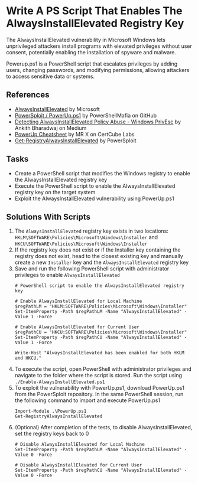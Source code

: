 # Write A PS Script That Enables The AlwaysInstallElevated Registry Key
The AlwaysInstallElevated vulnerability in Microsoft Windows lets unprivileged attackers install programs with elevated privileges without user consent, potentially enabling the installation of spyware and malware.

Powerup.ps1 is a PowerShell script that escalates privileges by adding users, changing passwords, and modifying permissions, allowing attackers to access sensitive data or systems.

## References
- [AlwaysInstallElevated](https://learn.microsoft.com/en-us/windows/win32/msi/alwaysinstallelevated) by Microsoft
- [PowerSploit / PowerUp.ps1](https://github.com/PowerShellMafia/PowerSploit/tree/master/Privesc) by PowerShellMafia on GitHub
- [Detecting AlwaysInstallElevated Policy Abuse - Windows PrivEsc](https://bherunda.medium.com/windows-privesc-detecting-alwaysinstallelevated-policy-abuse-f3ffa7a734bd) by Ankith Bharadwaj on Medium
- [PowerUp Cheatsheet](https://blog.certcube.com/powerup-cheatsheet/) by MR X on CertCube Labs
- [Get-RegistryAlwaysInstallElevated](https://powersploit.readthedocs.io/en/latest/Privesc/Get-RegistryAlwaysInstallElevated/) by PowerSploit

## Tasks
- Create a PowerShell script that modifies the Windows registry to enable the AlwaysInstallElevated registry key
- Execute the PowerShell script to enable the AlwaysInstallElevated registry key on the target system
- Exploit the AlwaysInstallElevated vulnerability using PowerUp.ps1

## Solutions With Scripts
1. The `AlwaysInstallElevated` registry key exists in two locations: `HKLM\SOFTWARE\Policies\Microsoft\Windows\Installer` and `HKCU\SOFTWARE\Policies\Microsoft\Windows\Installer`
2. If the registry key does not exist or if the Installer key containing the registry does not exist, head to the closest existing key and manually create a new `Installer` key and the `AlwaysInstallElevated` registry key
3. Save and run the following PowerShell script with administrator privileges to enable `AlwaysInstallElevated`
   ```
   # PowerShell script to enable the AlwaysInstallElevated registry key

   # Enable AlwaysInstallElevated for Local Machine
   $regPathLM = "HKLM:SOFTWARE\Policies\Microsoft\Windows\Installer"
   Set-ItemProperty -Path $regPathLM -Name "AlwaysInstallElevated" -Value 1 -Force

   # Enable AlwaysInstallElevated for Current User
   $regPathCU = "HKCU:SOFTWARE\Policies\Microsoft\Windows\Installer"
   Set-ItemProperty -Path $regPathCU -Name "AlwaysInstallElevated" -Value 1 -Force

   Write-Host "AlwaysInstallElevated has been enabled for both HKLM and HKCU."
   ```
4. To execute the script, open PowerShell with administrator privileges and navigate to the folder where the script is stored. Run the script using `./Enable-AlwaysInstallElevated.ps1`
5. To exploit the vulnerability with PowerUp.ps1, download PowerUp.ps1 from the PowerSploit repository. In the same PowerShell session, run the following command to import and execute PowerUp.ps1
   ```
   Import-Module .\PowerUp.ps1
   Get-RegistryAlwaysInstallElevated
   ```
6. (Optional) After completion of the tests, to disable AlwaysInstallElevated, set the registry keys back to 0
   ```
   # Disable AlwaysInstallElevated for Local Machine
   Set-ItemProperty -Path $regPathLM -Name "AlwaysInstallElevated" -Value 0 -Force
   
   # Disable AlwaysInstallElevated for Current User
   Set-ItemProperty -Path $regPathCU -Name "AlwaysInstallElevated" -Value 0 -Force
   ```



